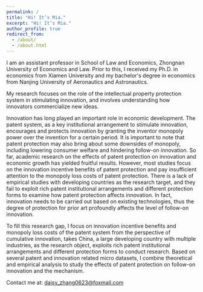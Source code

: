 ```yaml
---
permalink: /
title: "Hi! It’s Mia."
excerpt: "Hi! It’s Mia."
author_profile: true
redirect_from: 
  - /about/
  - /about.html
---
```


I am an assistant professor in School of Law and Economics, Zhongnan University of Economics and Law. Prior to this, I received my Ph.D. in economics from Xiamen University and my bachelor's degree in economics from Nanjing University of Aeronautics and Astronautics.

My research focuses on the role of the intellectual property protection system in stimulating innovation, and involves understanding how innovators commercialize new ideas.

Innovation has long played an important role in economic development. The patent system, as a key institutional arrangement to stimulate innovation, encourages and protects innovation by granting the inventor monopoly power over the invention for a certain period. It is important to note that patent protection may also bring about some downsides of monopoly, including lowering consumer welfare and hindering follow-on innovation. So far, academic research on the effects of patent protection on innovation and economic growth has yielded fruitful results. However, most studies focus on the innovation incentive benefits of patent protection and pay insufficient attention to the monopoly loss costs of patent protection. There is a lack of empirical studies with developing countries as the research target, and they fail to exploit rich patent institutional arrangements and different protection forms to examine how patent protection affects innovation. In fact, innovation needs to be carried out based on existing technologies, thus the degree of protection for prior art profoundly affects the level of follow-on innovation.

To fill this research gap, I focus on innovation incentive benefits and monopoly loss costs of the patent system from the perspective of cumulative innovation, takes China, a large developing country with multiple industries, as the research object, exploits rich patent institutional arrangements and different protection forms to conduct research. Based on several patent and innovation related micro datasets, I combine theoretical and empirical analysis to study the effects of patent protection on follow-on innovation and the mechanism.

Contact me at: daisy_zhang0623@foxmail.com
